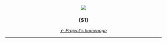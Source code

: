 <div align="center" id="top">
	<a href="https://github.com/StateMapper/StateMapper#top" title="Go to the project's homepage"><img src="../../src/assets/images/logo/logo-black-big.png" /></a><br>
	<h3 align="center">{$1}</h3>
</p>
<p align="center">
</p>

*[&larr; Project's homepage](https://github.com/StateMapper/StateMapper#top)*

-----
